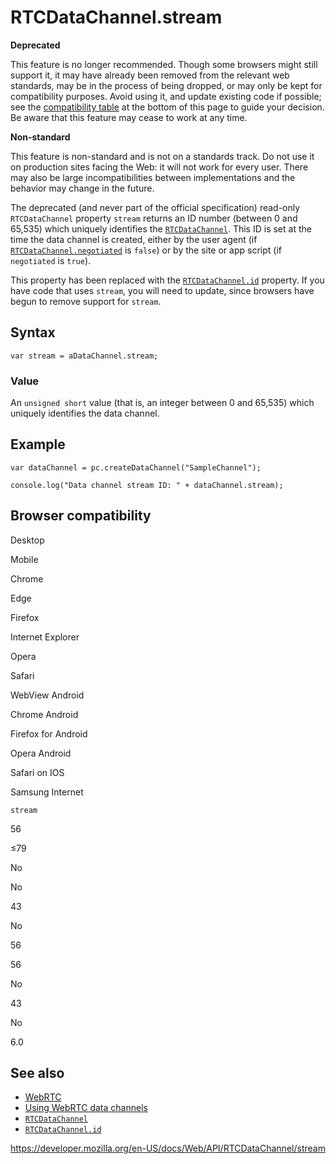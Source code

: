 # RTCDataChannel.stream

**Deprecated**

This feature is no longer recommended. Though some browsers might still support it, it may have already been removed from the relevant web standards, may be in the process of being dropped, or may only be kept for compatibility purposes. Avoid using it, and update existing code if possible; see the [compatibility table](#browser_compatibility) at the bottom of this page to guide your decision. Be aware that this feature may cease to work at any time.

**Non-standard**

This feature is non-standard and is not on a standards track. Do not use it on production sites facing the Web: it will not work for every user. There may also be large incompatibilities between implementations and the behavior may change in the future.

The deprecated (and never part of the official specification) read-only `RTCDataChannel` property `stream` returns an ID number (between 0 and 65,535) which uniquely identifies the [`RTCDataChannel`](../rtcdatachannel). This ID is set at the time the data channel is created, either by the user agent (if [`RTCDataChannel.negotiated`](negotiated) is `false`) or by the site or app script (if `negotiated` is `true`).

This property has been replaced with the [`RTCDataChannel.id`](id) property. If you have code that uses `stream`, you will need to update, since browsers have begun to remove support for `stream`.

## Syntax

    var stream = aDataChannel.stream;

### Value

An `unsigned short` value (that is, an integer between 0 and 65,535) which uniquely identifies the data channel.

## Example

    var dataChannel = pc.createDataChannel("SampleChannel");

    console.log("Data channel stream ID: " + dataChannel.stream);

## Browser compatibility

Desktop

Mobile

Chrome

Edge

Firefox

Internet Explorer

Opera

Safari

WebView Android

Chrome Android

Firefox for Android

Opera Android

Safari on IOS

Samsung Internet

`stream`

56

≤79

No

No

43

No

56

56

No

43

No

6.0

## See also

- [WebRTC](../webrtc_api)
- [Using WebRTC data channels](../webrtc_api/using_data_channels)
- [`RTCDataChannel`](../rtcdatachannel)
- [`RTCDataChannel.id`](id)

<a href="https://developer.mozilla.org/en-US/docs/Web/API/RTCDataChannel/stream" class="_attribution-link">https://developer.mozilla.org/en-US/docs/Web/API/RTCDataChannel/stream</a>
